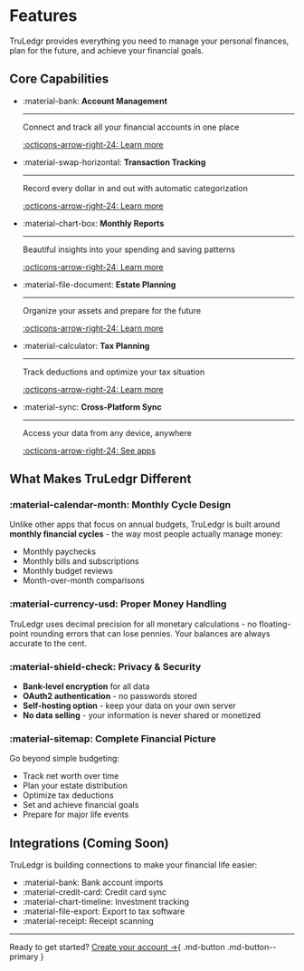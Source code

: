 # Features

TruLedgr provides everything you need to manage your personal finances, plan for the future, and achieve your financial goals.

## Core Capabilities

<div class="grid cards" markdown>

-   :material-bank: __Account Management__

    ---

    Connect and track all your financial accounts in one place
    
    [:octicons-arrow-right-24: Learn more](accounts.md)

-   :material-swap-horizontal: __Transaction Tracking__

    ---

    Record every dollar in and out with automatic categorization
    
    [:octicons-arrow-right-24: Learn more](transactions.md)

-   :material-chart-box: __Monthly Reports__

    ---

    Beautiful insights into your spending and saving patterns
    
    [:octicons-arrow-right-24: Learn more](reports.md)

-   :material-file-document: __Estate Planning__

    ---

    Organize your assets and prepare for the future
    
    [:octicons-arrow-right-24: Learn more](estate.md)

-   :material-calculator: __Tax Planning__

    ---

    Track deductions and optimize your tax situation
    
    [:octicons-arrow-right-24: Learn more](tax.md)

-   :material-sync: __Cross-Platform Sync__

    ---

    Access your data from any device, anywhere
    
    [:octicons-arrow-right-24: See apps](../apps/index.md)

</div>

## What Makes TruLedgr Different

### :material-calendar-month: Monthly Cycle Design

Unlike other apps that focus on annual budgets, TruLedgr is built around **monthly financial cycles** - the way most people actually manage money:

- Monthly paychecks
- Monthly bills and subscriptions
- Monthly budget reviews
- Month-over-month comparisons

### :material-currency-usd: Proper Money Handling

TruLedgr uses decimal precision for all monetary calculations - no floating-point rounding errors that can lose pennies. Your balances are always accurate to the cent.

### :material-shield-check: Privacy & Security

- **Bank-level encryption** for all data
- **OAuth2 authentication** - no passwords stored
- **Self-hosting option** - keep your data on your own server
- **No data selling** - your information is never shared or monetized

### :material-sitemap: Complete Financial Picture

Go beyond simple budgeting:

- Track net worth over time
- Plan your estate distribution
- Optimize tax deductions
- Set and achieve financial goals
- Prepare for major life events

## Integrations (Coming Soon)

TruLedgr is building connections to make your financial life easier:

- :material-bank: Bank account imports
- :material-credit-card: Credit card sync
- :material-chart-timeline: Investment tracking
- :material-file-export: Export to tax software
- :material-receipt: Receipt scanning

---

Ready to get started? [Create your account →](../get-started/index.md){ .md-button .md-button--primary }
